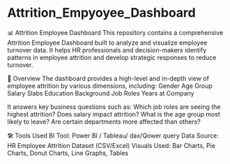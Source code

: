 # Attrition_Empyoyee_Dashboard

📊 Attrition Employee Dashboard
This repository contains a comprehensive Attrition Employee Dashboard built to analyze and visualize employee turnover data. It helps HR professionals and decision-makers identify patterns in employee attrition and develop strategic responses to reduce turnover.

📌 Overview
The dashboard provides a high-level and in-depth view of employee attrition by various dimensions, including:
Gender
Age Group
Salary Slabs
Education Background
Job Roles
Years at Company

It answers key business questions such as:
Which job roles are seeing the highest attrition?
Does salary impact attrition?
What is the age group most likely to leave?
Are certain departments more affected than others?

🛠️ Tools Used
BI Tool: Power BI / Tableau/ dax/Qower query
Data Source: HR Employee Attrition Dataset (CSV/Excel)
Visuals Used: Bar Charts, Pie Charts, Donut Charts, Line Graphs, Tables
